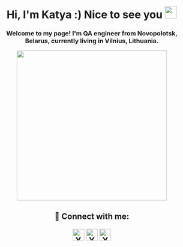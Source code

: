 <h1 align="center">Hi, I'm Katya :)  Nice to see you  
<img src="https://github.com/blackcater/blackcater/raw/main/images/Hi.gif" height="32"/></h1>
<h3 align="center">Welcome to my page! I'm QA engineer from  Novopolotsk, Belarus, currently living in Vilnius, Lithuania.</h3> 




<div id="header" align="center">
  <img src="https://media.giphy.com/media/NCh5G1KuRsXPa/giphy.gif" width="400"/>
</div>


<h2 align="center">🤝 Connect with me:

<a href="https://https://www.linkedin.com/in/katya-korsak-152066242/"><img align="center" src="https://raw.githubusercontent.com/yushi1007/yushi1007/main/images/linkedin.svg" alt="Yu Shi | LinkedIn" width="31px"/></a>
<a href="https://https://www.instagram.com/katya.korsak"><img align="center" src="https://raw.githubusercontent.com/yushi1007/yushi1007/main/images/instagram.svg" alt="Yu Shi | Instagram" width="31px"/></a>
<a href="https://https://www.t.me/Katya_Korsak"><img align="center" src="https://sz58.ru/wp-content/uploads/telegram.png" alt="Yu Shi | Telegram" width="31px"/></a>
</br>


